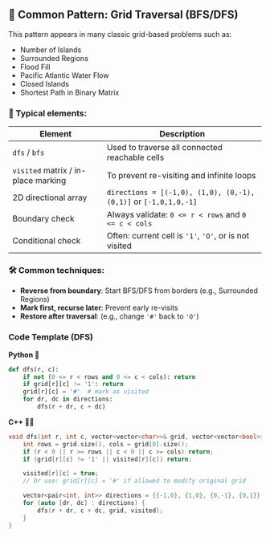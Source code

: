 ## 🧠 Common Pattern: Grid Traversal (BFS/DFS)

This pattern appears in many classic grid-based problems such as:

- Number of Islands
- Surrounded Regions
- Flood Fill
- Pacific Atlantic Water Flow
- Closed Islands
- Shortest Path in Binary Matrix

### 🔁 Typical elements:

| Element | Description |
|--------|-------------|
| `dfs` / `bfs` | Used to traverse all connected reachable cells |
| `visited` matrix / in-place marking | To prevent re-visiting and infinite loops |
| 2D directional array | `directions = [(-1,0), (1,0), (0,-1), (0,1)]` or `[-1,0,1,0,-1]` |
| Boundary check | Always validate: `0 <= r < rows` and `0 <= c < cols` |
| Conditional check | Often: current cell is `'1'`, `'O'`, or is not visited |

### 🛠️ Common techniques:

- **Reverse from boundary**: Start BFS/DFS from borders (e.g., Surrounded Regions)
- **Mark first, recurse later**: Prevent early re-visits
- **Restore after traversal**: (e.g., change `'#'` back to `'O'`)

### Code Template (DFS)
**Python 🐍**
```python
def dfs(r, c):
    if not (0 <= r < rows and 0 <= c < cols): return
    if grid[r][c] != '1': return
    grid[r][c] = '#'  # mark as visited
    for dr, dc in directions:
        dfs(r + dr, c + dc)
```
**C++ 🐱‍👤**
```cpp
void dfs(int r, int c, vector<vector<char>>& grid, vector<vector<bool>>& visited) {
    int rows = grid.size(), cols = grid[0].size();
    if (r < 0 || r >= rows || c < 0 || c >= cols) return;
    if (grid[r][c] != '1' || visited[r][c]) return;

    visited[r][c] = true;
    // Or use: grid[r][c] = '#' if allowed to modify original grid

    vector<pair<int, int>> directions = {{-1,0}, {1,0}, {0,-1}, {0,1}};
    for (auto [dr, dc] : directions) {
        dfs(r + dr, c + dc, grid, visited);
    }
}
```
